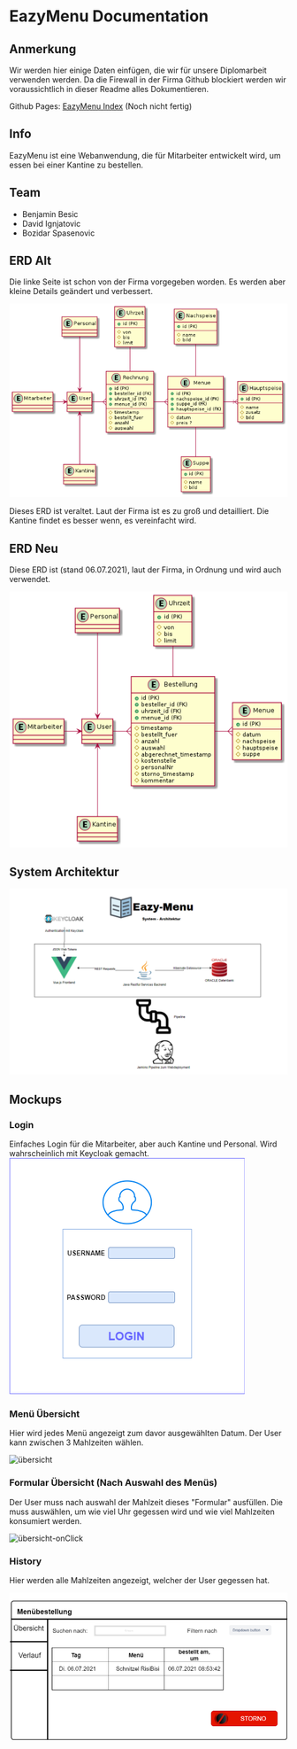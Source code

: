 # EazyMenu Documentation

## Anmerkung

Wir werden hier einige Daten einfügen, die wir für unsere Diplomarbeit verwenden werden. Da die Firewall in der Firma Github blockiert werden wir voraussichtlich in dieser Readme alles Dokumentieren.

Github Pages: [EazyMenu Index](https://musikfreunde.github.io/eazy-menu-docs/) (Noch nicht fertig)

## Info 

EazyMenu ist eine Webanwendung, die für Mitarbeiter entwickelt wird, um essen bei einer Kantine zu bestellen.

## Team

* Benjamin Besic
* David Ignjatovic
* Bozidar Spasenovic


## ERD Alt

Die linke Seite ist schon von der Firma vorgegeben worden. Es werden aber kleine Details geändert und verbessert. 

![ERD-alt](images/erd.png)

Dieses ERD ist veraltet. Laut der Firma ist es zu groß und detailliert. Die Kantine findet es besser wenn, es vereinfacht wird.

## ERD Neu

Diese ERD ist (stand 06.07.2021), laut der Firma, in Ordnung und wird auch verwendet.

![ERD-neu](images/erd-neu.png)

## System Architektur

![sys-arc](images/system_arc.PNG)

## Mockups

### Login

Einfaches Login für die Mitarbeiter, aber auch Kantine und Personal. Wird wahrscheinlich mit Keycloak gemacht.  
![login](images/login-View.png)

### Menü Übersicht 

Hier wird jedes Menü angezeigt zum davor ausgewählten Datum. Der User kann zwischen 3 Mahlzeiten wählen.

![übersicht](images/menubestellung-übersicht.png)

### Formular Übersicht (Nach Auswahl des Menüs)

Der User muss nach auswahl der Mahlzeit dieses "Formular" ausfüllen. Die muss auswählen, um wie viel Uhr gegessen wird und wie viel Mahlzeiten konsumiert werden.

![übersicht-onClick](images/menubestellung-übersicht-onClick.png)

### History

Hier werden alle Mahlzeiten angezeigt, welcher der User gegessen hat.

![history mockup-view](images/history.png)



